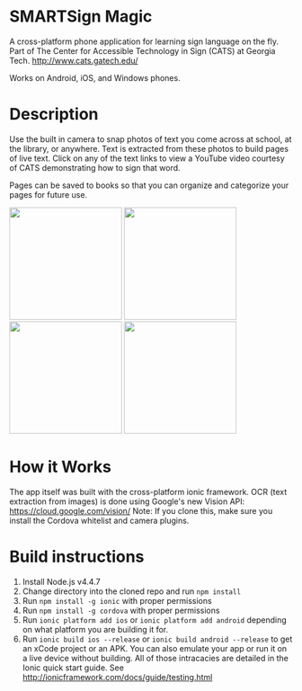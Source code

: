 # SMARTSign Magic
A cross-platform phone application for learning sign language on the fly. Part of The Center for Accessible Technology in Sign (CATS) at Georgia Tech. http://www.cats.gatech.edu/

Works on Android, iOS, and Windows phones.

# Description
Use the built in camera to snap photos of text you come across at school, at the library, or anywhere. Text is extracted from these photos to build pages of live text. Click on any of the text links to view a YouTube video courtesy of CATS demonstrating how to sign that word.

Pages can be saved to books so that you can organize and categorize your pages for future use.

<img src="http://i.imgur.com/dMEoybb.jpg" width="200"/>
<img src="http://i.imgur.com/mq1iLl1.jpg" width="200"/>
<img src="http://i.imgur.com/Pv8BPGA.png" width="200"/>
<img src="http://i.imgur.com/9qY3Vtx.png" width="200"/>

# How it Works
The app itself was built with the cross-platform ionic framework. OCR (text extraction from images) is done using Google's new Vision API: https://cloud.google.com/vision/
Note: If you clone this, make sure you install the Cordova whitelist and camera plugins.

# Build instructions
1. Install Node.js v4.4.7
2. Change directory into the cloned repo and run `npm install`
3. Run `npm install -g ionic` with proper permissions
4. Run `npm install -g cordova` with proper permissions
5. Run `ionic platform add ios` or `ionic platform add android` depending on what platform you are building it for.
6. Run `ionic build ios --release` or `ionic build android --release` to get an xCode project or an APK. You can also emulate your app or run it on a live device without building. All of those intracacies are detailed in the Ionic quick start guide. See http://ionicframework.com/docs/guide/testing.html
